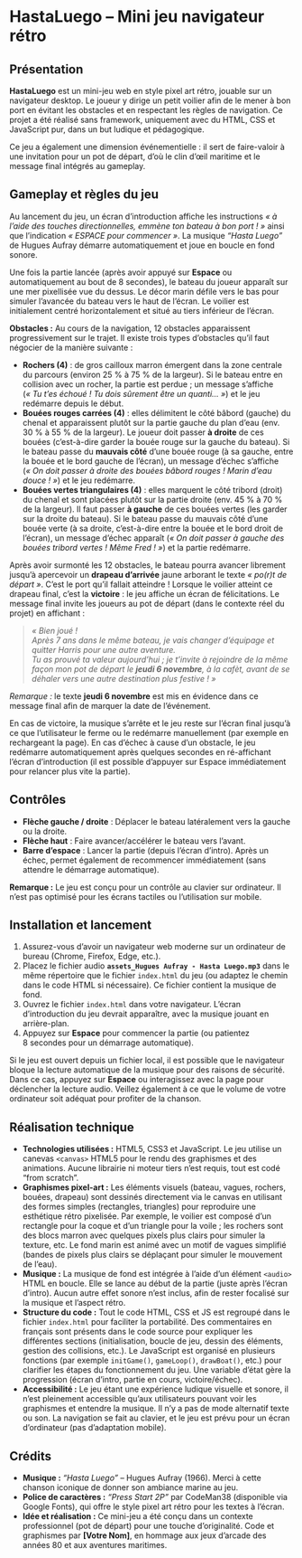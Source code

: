 # HastaLuego – Mini jeu navigateur rétro

## Présentation
**HastaLuego** est un mini-jeu web en style pixel art rétro, jouable sur un navigateur desktop. Le joueur y dirige un petit voilier afin de le mener à bon port en évitant les obstacles et en respectant les règles de navigation. Ce projet a été réalisé sans framework, uniquement avec du HTML, CSS et JavaScript pur, dans un but ludique et pédagogique.

Ce jeu a également une dimension événementielle : il sert de faire-valoir à une invitation pour un pot de départ, d’où le clin d’œil maritime et le message final intégrés au gameplay.

## Gameplay et règles du jeu
Au lancement du jeu, un écran d’introduction affiche les instructions _« à l’aide des touches directionnelles, emmène ton bateau à bon port ! »_ ainsi que l’indication _« ESPACE pour commencer »_. La musique *“Hasta Luego”* de Hugues Aufray démarre automatiquement et joue en boucle en fond sonore.

Une fois la partie lancée (après avoir appuyé sur **Espace** ou automatiquement au bout de 8 secondes), le bateau du joueur apparaît sur une mer pixellisée vue du dessus. Le décor marin défile vers le bas pour simuler l’avancée du bateau vers le haut de l’écran. Le voilier est initialement centré horizontalement et situé au tiers inférieur de l’écran.

**Obstacles :** Au cours de la navigation, 12 obstacles apparaissent progressivement sur le trajet. Il existe trois types d’obstacles qu’il faut négocier de la manière suivante :

- **Rochers (4)** : de gros cailloux marron émergent dans la zone centrale du parcours (environ 25 % à 75 % de la largeur). Si le bateau entre en collision avec un rocher, la partie est perdue ; un message s’affiche (*« Tu t’es échoué ! Tu dois sûrement être un quanti… »*) et le jeu redémarre depuis le début.
- **Bouées rouges carrées (4)** : elles délimitent le côté bâbord (gauche) du chenal et apparaissent plutôt sur la partie gauche du plan d’eau (env. 30 % à 55 % de la largeur). Le joueur doit passer **à droite** de ces bouées (c’est-à-dire garder la bouée rouge sur la gauche du bateau). Si le bateau passe du **mauvais côté** d’une bouée rouge (à sa gauche, entre la bouée et le bord gauche de l’écran), un message d’échec s’affiche (*« On doit passer à droite des bouées bâbord rouges ! Marin d’eau douce ! »*) et le jeu redémarre.
- **Bouées vertes triangulaires (4)** : elles marquent le côté tribord (droit) du chenal et sont placées plutôt sur la partie droite (env. 45 % à 70 % de la largeur). Il faut passer **à gauche** de ces bouées vertes (les garder sur la droite du bateau). Si le bateau passe du mauvais côté d’une bouée verte (à sa droite, c’est-à-dire entre la bouée et le bord droit de l’écran), un message d’échec apparaît (*« On doit passer à gauche des bouées tribord vertes ! Même Fred ! »*) et la partie redémarre.

Après avoir surmonté les 12 obstacles, le bateau pourra avancer librement jusqu’à apercevoir un **drapeau d’arrivée** jaune arborant le texte *« po(r)t de départ »*. C’est le port qu’il fallait atteindre ! Lorsque le voilier atteint ce drapeau final, c’est la **victoire** : le jeu affiche un écran de félicitations. Le message final invite les joueurs au pot de départ (dans le contexte réel du projet) en affichant :

> *« Bien joué !  
> Après 7 ans dans le même bateau, je vais changer d’équipage et quitter Harris pour une autre aventure.  
> Tu as prouvé ta valeur aujourd’hui ; je t’invite à rejoindre de la même façon mon pot de départ le **jeudi 6 novembre**, à la cafèt, avant de se déhaler vers une autre destination plus festive ! »*

*Remarque :* le texte **jeudi 6 novembre** est mis en évidence dans ce message final afin de marquer la date de l’événement.

En cas de victoire, la musique s’arrête et le jeu reste sur l’écran final jusqu’à ce que l’utilisateur le ferme ou le redémarre manuellement (par exemple en rechargeant la page). En cas d’échec à cause d’un obstacle, le jeu redémarre automatiquement après quelques secondes en ré-affichant l’écran d’introduction (il est possible d’appuyer sur Espace immédiatement pour relancer plus vite la partie).

## Contrôles
- **Flèche gauche / droite** : Déplacer le bateau latéralement vers la gauche ou la droite.
- **Flèche haut** : Faire avancer/accélérer le bateau vers l’avant.
- **Barre d’espace** : Lancer la partie (depuis l’écran d’intro). Après un échec, permet également de recommencer immédiatement (sans attendre le démarrage automatique).

**Remarque :** Le jeu est conçu pour un contrôle au clavier sur ordinateur. Il n’est pas optimisé pour les écrans tactiles ou l’utilisation sur mobile.

## Installation et lancement
1. Assurez-vous d’avoir un navigateur web moderne sur un ordinateur de bureau (Chrome, Firefox, Edge, etc.).
2. Placez le fichier audio **`assets_Hugues Aufray - Hasta Luego.mp3`** dans le même répertoire que le fichier `index.html` du jeu (ou adaptez le chemin dans le code HTML si nécessaire). Ce fichier contient la musique de fond.
3. Ouvrez le fichier `index.html` dans votre navigateur. L’écran d’introduction du jeu devrait apparaître, avec la musique jouant en arrière-plan.
4. Appuyez sur **Espace** pour commencer la partie (ou patientez 8 secondes pour un démarrage automatique).

Si le jeu est ouvert depuis un fichier local, il est possible que le navigateur bloque la lecture automatique de la musique pour des raisons de sécurité. Dans ce cas, appuyez sur **Espace** ou interagissez avec la page pour déclencher la lecture audio. Veillez également à ce que le volume de votre ordinateur soit adéquat pour profiter de la chanson.

## Réalisation technique
- **Technologies utilisées :** HTML5, CSS3 et JavaScript. Le jeu utilise un canevas `<canvas>` HTML5 pour le rendu des graphismes et des animations. Aucune librairie ni moteur tiers n’est requis, tout est codé “from scratch”.
- **Graphismes pixel-art :** Les éléments visuels (bateau, vagues, rochers, bouées, drapeau) sont dessinés directement via le canvas en utilisant des formes simples (rectangles, triangles) pour reproduire une esthétique rétro pixelisée. Par exemple, le voilier est composé d’un rectangle pour la coque et d’un triangle pour la voile ; les rochers sont des blocs marron avec quelques pixels plus clairs pour simuler la texture, etc. Le fond marin est animé avec un motif de vagues simplifié (bandes de pixels plus clairs se déplaçant pour simuler le mouvement de l’eau).
- **Musique :** La musique de fond est intégrée à l’aide d’un élément `<audio>` HTML en boucle. Elle se lance au début de la partie (juste après l’écran d’intro). Aucun autre effet sonore n’est inclus, afin de rester focalisé sur la musique et l’aspect rétro.
- **Structure du code :** Tout le code HTML, CSS et JS est regroupé dans le fichier `index.html` pour faciliter la portabilité. Des commentaires en français sont présents dans le code source pour expliquer les différentes sections (initialisation, boucle de jeu, dessin des éléments, gestion des collisions, etc.). Le JavaScript est organisé en plusieurs fonctions (par exemple `initGame()`, `gameLoop()`, `drawBoat()`, etc.) pour clarifier les étapes du fonctionnement du jeu. Une variable d’état gère la progression (écran d’intro, partie en cours, victoire/échec).
- **Accessibilité :** Le jeu étant une expérience ludique visuelle et sonore, il n’est pleinement accessible qu’aux utilisateurs pouvant voir les graphismes et entendre la musique. Il n’y a pas de mode alternatif texte ou son. La navigation se fait au clavier, et le jeu est prévu pour un écran d’ordinateur (pas d’adaptation mobile).

## Crédits
- **Musique :** *“Hasta Luego”* – Hugues Aufray (1966). Merci à cette chanson iconique de donner son ambiance marine au jeu.
- **Police de caractères :** *“Press Start 2P”* par CodeMan38 (disponible via Google Fonts), qui offre le style pixel art rétro pour les textes à l’écran.
- **Idée et réalisation :** Ce mini-jeu a été conçu dans un contexte professionnel (pot de départ) pour une touche d’originalité. Code et graphismes par **[Votre Nom]**, en hommage aux jeux d’arcade des années 80 et aux aventures maritimes.
